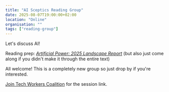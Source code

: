 ```yaml
---
title: "AI Sceptics Reading Group"
date: 2025-08-07T19:00:00+02:00
location: "Online"
organisation: ""
tags: ["reading-group"]
---
```


Let's discuss AI! 

Reading prep: *[Artificial Power: 2025 Landscape Report](https://ainowinstitute.org/publications/research/executive-summary-artificial-power)* (but also just come along if you didn't make it through the entire text)

All welcome! This is a completely new group so just drop by if you're interested.

[Join Tech Workers Coalition](/en/join) for the session link.